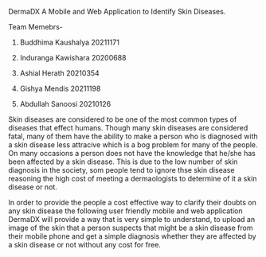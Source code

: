 DermaDX
A Mobile and Web Application to Identify Skin Diseases.

Team Memebrs-

1. Buddhima Kaushalya 20211171

2. Induranga Kawishara 20200688

3. Ashial Herath 20210354

4. Gishya Mendis 20211198

5. Abdullah Sanoosi 20210126

Skin diseases are considered to be one of the most common types of diseases that effect humans. Though many skin diseases are considered fatal, many of them have the ability to make a person who is diagnosed with a skin disease less attracive which is a bog problem for many of the people. On many occasions a person does not have the knowledge that he/she has been affected by a skin disease. This is due to the low number of skin diagnosis in the society, som people tend to ignore thse skin disease reasoning the high cost of meeting a dermaologists to determine of it a skin disease or not.

In order to provide the people a cost effective way to clarify their doubts on any skin disease the following user friendly mobile and web application DermaDX will provide a way that is very simple to understand, to upload an image of the skin that a person suspects that might be a skin disease from their mobile phone and get a simple diagnosis whether they are affected by a skin disease or not without any cost for free.
